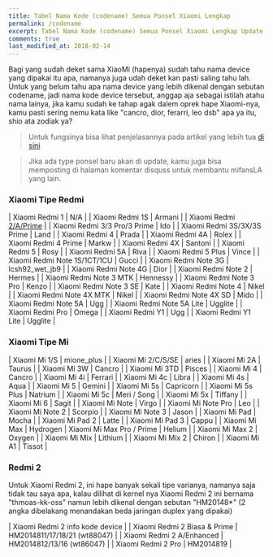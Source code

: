 ```yaml
---
title: Tabel Nama Kode (codename) Semua Ponsel Xiaomi Lengkap
permalink: /codename
excerpt: Tabel Nama Kode (codename) Semua Ponsel Xiaomi Lengkap Update 2018
comments: true
last_modified_at: 2018-02-14
---
```

Bagi yang sudah deket sama XiaoMi (hapenya) sudah tahu nama device yang dipakai itu apa, namanya juga udah deket kan pasti saling tahu lah. Untuk yang belum tahu apa nama device yang lebih dikenal dengan sebutan codename, jadi nama kode device tersebut, anggap aja sebagai istilah atahu nama lainya, jika kamu sudah ke tahap agak dalem oprek hape Xiaomi-nya, kamu pasti sering nemu kata like "cancro, dior, ferarri, leo dsb" apa ya itu, shio ata zodiak ya?

> Untuk fungsinya bisa lihat penjelasannya pada artikel yang lebih tua [di sini](https://www.knoacc.org/2017/07/kenali-pahami-fungsi-daftar-codename-xiaomi.html)

> Jika ada type ponsel baru akan di update, kamu juga bisa memposting di halaman komentar disquss untuk membantu mifansLA yang lain.

### Xiaomi Tipe Redmi

| Xiaomi Redmi 1 | N/A |
| Xiaomi Redmi 1S | Armani |
| Xiaomi Redmi [2/A/Prime](#redmi-2) | 
| Xiaomi Redmi 3/3 Pro/3 Prime | Ido |
| Xiaomi Redmi 3S/3X/3S Prime | Land |
| Xiaomi Redmi 4 | Prada |
| Xiaomi Redmi 4A | Rolex |
| Xiaomi Redmi 4 Prime | Markw |
| Xiaomi Redmi 4X | Santoni |
| Xiaomi Redmi 5 | Rosy |
| Xiaomi Redmi 5A | Riva |
| Xiaomi Redmi 5 Plus | Vince |
| Xiaomi Redmi Note 1S/1CT/1CU | Gucci |
| Xiaomi Redmi Note 3G | lcsh92_wet_jb9 |
| Xiaomi Redmi Note 4G | Dior |
| Xiaomi Redmi Note 2 | Hermes |
| Xiaomi Redmi Note 3 MTK | Hennessy |
| Xiaomi Redmi Note 3 Pro | Kenzo |
| Xiaomi Redmi Note 3 SE | Kate |
| Xiaomi Redmi Note 4 | Nikel |
| Xiaomi Redmi Note 4X MTK | Nikel |
| Xiaomi Redmi Note 4X SD | Mido |
| Xiaomi Redmi Note 5A | Ugg |
| Xiaomi Redmi Note 5A Lite | Ugglite |
| Xiaomi Redmi Pro | Omega |
| Xiaomi Redmi Y1 | Ugg |
| Xiaomi Redmi Y1 Lite | Ugglite |

### Xiaomi Tipe Mi

| Xiaomi Mi 1/S | mione_plus |
| Xiaomi Mi 2/C/S/SE | aries |
| Xiaomi Mi 2A | Taurus |
| Xiaomi Mi 3W | Cancro |
| Xiaomi Mi 3TD | Pisces |
| Xiaomi Mi 4 | Cancro |
| Xiaomi Mi 4i | Ferrari |
| Xiaomi Mi 4c | Libra |
| Xiaomi Mi 4s | Aqua |
| Xiaomi Mi 5 | Gemini |
| Xiaomi Mi 5s | Capricorn |
| Xiaomi Mi 5s Plus | Natrium |
| Xiaomi Mi 5c | Meri / Song |
| Xiaomi Mi 5x | Tiffany |
| Xiaomi Mi 6 | Sagit |
| Xiaomi Mi Note | Virgo |
| Xiaomi Mi Note Pro | Leo |
| Xiaomi Mi Note 2 | Scorpio |
| Xiaomi Mi Note 3 | Jason |
| Xiaomi Mi Pad | Mocha |
| Xiaomi Mi Pad 2 | Latte |
| Xiaomi Mi Pad 3 | Cappu |
| Xiaomi Mi Max | Hydrogen
| Xiaomi Mi Max Pro / Prime | Helium |
| Xiaomi Mi Max 2 | Oxygen |
| Xiaomi Mi Mix | Lithium |
| Xiaomi Mi Mix 2 | Chiron |
| Xiaomi Mi A1 | Tissot |

### Redmi 2

Untuk Xiaomi Redmi 2, ini hape banyak sekali tipe varianya, namanya saja tidak tau saya apa, kalau dilihat di kernel nya Xiaomi Redmi 2 ini bernama "thmoas-kk-oss" namun lebih dikenal dengan sebutan "HM20148*" (2 angka dibelakang menandakan beda jaringan duplex yang dipakai)

| Xiaomi Redmi 2 info kode device |
| Xiaomi Redmi 2 Biasa & Prime | HM2014811/17/18/21 (wt88047) |
| Xiaomi Redmi 2 A/Enhanced | HM2014812/13/16 (wt86047) |
| Xiaomi Redmi 2 Pro | HM2014819 |